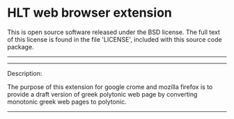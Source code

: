 # HLT web browser extension
This is open source software released under the BSD license.
The full text of this license is found in the file 'LICENSE',
included with this source code package.

------------------------------------------------------------------------
------------------------------------------------------------------------
Description:

The purpose of this extension for google crome and mozilla firefox
is to provide a draft version of greek polytonic web page by
converting monotonic greek web pages to polytonic.

------------------------------------------------------------------------
